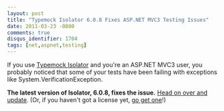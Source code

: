 ```yaml
---
layout: post
title: "Typemock Isolator 6.0.8 Fixes ASP.NET MVC3 Testing Issues"
date: 2011-03-23 -0800
comments: true
disqus_identifier: 1704
tags: [net,aspnet,testing]
---
```

If you use [Typemock
Isolator](http://www.plimus.com/jsp/redirect.jsp?contractId=1655929&referrer=tillig)
and you're an ASP.NET MVC3 user, you probably noticed that some of your
tests have been failing with exceptions like
System.VerificationException.

**The latest version of Isolator, 6.0.8, fixes the issue.** [Head on
over and
update](http://http://www.plimus.com/jsp/redirect.jsp?contractId=1655929&referrer=tillig).
(Or, if you haven't got a license yet, [go get
one](https://www.plimus.com/jsp/buynow.jsp?contractId=2007474&referrer=tillig)!)

